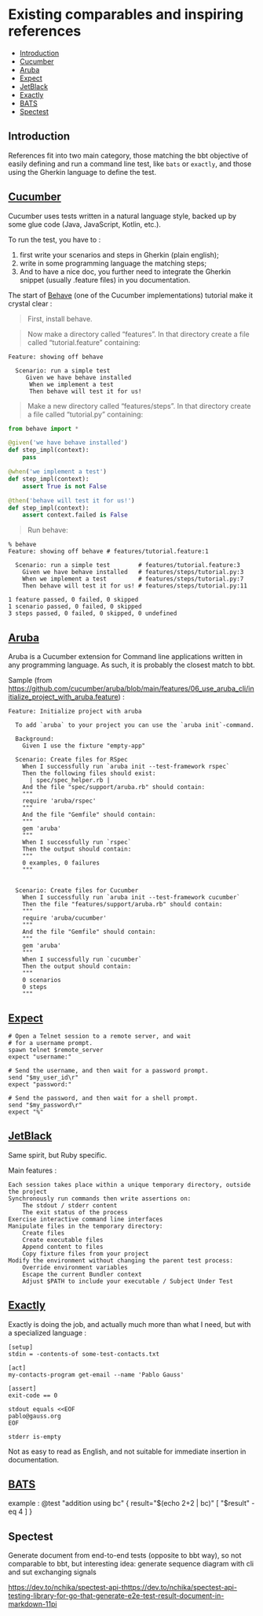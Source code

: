 # Existing comparables and inspiring references <!-- omit from toc -->

- [Introduction](#introduction)
- [Cucumber](#cucumber)
- [Aruba](#aruba)
- [Expect](#expect)
- [JetBlack](#jetblack)
- [Exactly ](#exactly-)
- [BATS](#bats)
- [Spectest](#spectest)

## Introduction

References fit into two main category, those matching the bbt objective of easily defining and run a command line test, like `bats` or `exactly`, and those using the Gherkin language to define the test.   

## [Cucumber](https://cucumber.io/)

Cucumber uses tests written in a natural language style, backed up by some glue code (Java, JavaScript, Kotlin, etc.).

To run the test, you have to :
1. first write your scenarios and steps in Gherkin (plain english);
2. write in some programming language the matching steps; 
3. And to have a nice doc, you further need to integrate the Gherkin snippet (usually .feature files) in you documentation.

The start of [Behave](https://behave.readthedocs.io/en/stable/tutorial.html) (one of the Cucumber implementations) tutorial make it crystal clear :

> First, install behave.

> Now make a directory called “features”. In that directory create a file called “tutorial.feature” containing:

```
Feature: showing off behave

  Scenario: run a simple test
     Given we have behave installed
      When we implement a test
      Then behave will test it for us!
```

>Make a new directory called “features/steps”. In that directory create a file called “tutorial.py” containing:

```python
from behave import *

@given('we have behave installed')
def step_impl(context):
    pass

@when('we implement a test')
def step_impl(context):
    assert True is not False

@then('behave will test it for us!')
def step_impl(context):
    assert context.failed is False
```

> Run behave:

~~~
% behave
Feature: showing off behave # features/tutorial.feature:1

  Scenario: run a simple test        # features/tutorial.feature:3
    Given we have behave installed   # features/steps/tutorial.py:3
    When we implement a test         # features/steps/tutorial.py:7
    Then behave will test it for us! # features/steps/tutorial.py:11

1 feature passed, 0 failed, 0 skipped
1 scenario passed, 0 failed, 0 skipped
3 steps passed, 0 failed, 0 skipped, 0 undefined
~~~

## [Aruba](https://github.com/cucumber/aruba/tree/main/features/)

Aruba is a Cucumber extension for Command line applications written in any programming language. As such, it is probably the closest match to bbt.

Sample (from https://github.com/cucumber/aruba/blob/main/features/06_use_aruba_cli/initialize_project_with_aruba.feature) :

```
Feature: Initialize project with aruba

  To add `aruba` to your project you can use the `aruba init`-command.

  Background:
    Given I use the fixture "empty-app"

  Scenario: Create files for RSpec
    When I successfully run `aruba init --test-framework rspec`
    Then the following files should exist:
      | spec/spec_helper.rb |
    And the file "spec/support/aruba.rb" should contain:
    """
    require 'aruba/rspec'
    """
    And the file "Gemfile" should contain:
    """
    gem 'aruba'
    """
    When I successfully run `rspec`
    Then the output should contain:
    """
    0 examples, 0 failures
    """
 

  Scenario: Create files for Cucumber
    When I successfully run `aruba init --test-framework cucumber`
    Then the file "features/support/aruba.rb" should contain:
    """
    require 'aruba/cucumber'
    """
    And the file "Gemfile" should contain:
    """
    gem 'aruba'
    """
    When I successfully run `cucumber`
    Then the output should contain:
    """
    0 scenarios
    0 steps
    """
```

## [Expect](https://en.wikipedia.org/wiki/Expect)

```
# Open a Telnet session to a remote server, and wait 
# for a username prompt.
spawn telnet $remote_server
expect "username:"

# Send the username, and then wait for a password prompt.
send "$my_user_id\r"
expect "password:"

# Send the password, and then wait for a shell prompt.
send "$my_password\r"
expect "%"
```

## [JetBlack](https://github.com/odlp/jet_black)

Same spirit, but Ruby specific.

Main features :

    Each session takes place within a unique temporary directory, outside the project
    Synchronously run commands then write assertions on:
        The stdout / stderr content
        The exit status of the process
    Exercise interactive command line interfaces
    Manipulate files in the temporary directory:
        Create files
        Create executable files
        Append content to files
        Copy fixture files from your project
    Modify the environment without changing the parent test process:
        Override environment variables
        Escape the current Bundler context
        Adjust $PATH to include your executable / Subject Under Test


## [Exactly ](https://github.com/emilkarlen/exactly/tree/master) 

Exactly is doing the job, and actually much more than what I need, but with a specialized language :

```
[setup]
stdin = -contents-of some-test-contacts.txt

[act]
my-contacts-program get-email --name 'Pablo Gauss'

[assert]
exit-code == 0

stdout equals <<EOF
pablo@gauss.org
EOF

stderr is-empty

```
Not as easy to read as English, and not suitable for immediate insertion in documentation.

## [BATS](https://github.com/bats-core/bats-core) 

example :
          @test "addition using bc" {
            result="$(echo 2+2 | bc)"
            [ "$result" -eq 4 ]
          }


 
## Spectest

Generate document from end-to-end tests (opposite to bbt way), so not comparable to bbt, but interesting idea: generate sequence diagram with cli and sut exchanging signals

https://dev.to/nchika/spectest-api-thttps://dev.to/nchika/spectest-api-testing-library-for-go-that-generate-e2e-test-result-document-in-markdown-11pi


 


 